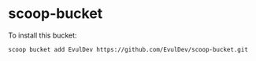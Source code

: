 # scoop-bucket

To install this bucket: 

```sh
scoop bucket add EvulDev https://github.com/EvulDev/scoop-bucket.git
```
